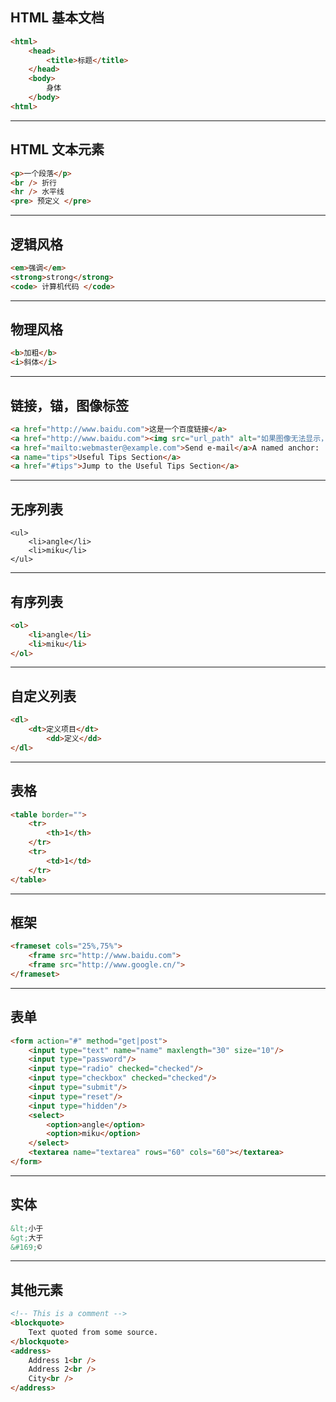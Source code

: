 ## HTML 基本文档

```HTML
<html>
    <head>
        <title>标题</title>
    </head>
    <body>
        身体
    </body>
<html>
```

---

## HTML 文本元素

```HTML
<p>一个段落</p>
<br /> 折行
<hr /> 水平线
<pre> 预定义 </pre>
```

---

## 逻辑风格

```HTML
<em>强调</em>
<strong>strong</strong>
<code> 计算机代码 </code>
```

---

## 物理风格

```HTML
<b>加粗</b>
<i>斜体</i>
```

---

## 链接，锚，图像标签

```HTML
<a href="http://www.baidu.com">这是一个百度链接</a>
<a href="http://www.baidu.com"><img src="url_path" alt="如果图像无法显示，我就来替换文本"/></a>
<a href="mailto:webmaster@example.com">Send e-mail</a>A named anchor:
<a name="tips">Useful Tips Section</a>
<a href="#tips">Jump to the Useful Tips Section</a>
```

---

## 无序列表

```
<ul>
    <li>angle</li>
    <li>miku</li>
</ul>
```

---

## 有序列表

```HTML
<ol>
    <li>angle</li>
    <li>miku</li>
</ol>
```

---

## 自定义列表

```HTML
<dl>
    <dt>定义项目</dt>
        <dd>定义</dd>
</dl>
```

---

## 表格

```HTML
<table border="">
    <tr>
        <th>1</th>
    </tr>
    <tr>
        <td>1</td>
    </tr>
</table>
```

---

## 框架

```HTML
<frameset cols="25%,75%">
    <frame src="http://www.baidu.com">
    <frame src="http://www.google.cn/">
</frameset>
```

---

## 表单

```HTML
<form action="#" method="get|post">
    <input type="text" name="name" maxlength="30" size="10"/>
    <input type="password"/>
    <input type="radio" checked="checked"/>  
    <input type="checkbox" checked="checked"/> 
    <input type="submit"/> 
    <input type="reset"/> 
    <input type="hidden"/>
    <select>
        <option>angle</option>
        <option>miku</option>
    </select>
    <textarea name="textarea" rows="60" cols="60"></textarea>
</form>
```

---

## 实体

```HTML
&lt;小于
&gt;大于
&#169;©
```

---

## 其他元素

```HTML
<!-- This is a comment -->
<blockquote>
    Text quoted from some source.
</blockquote>
<address>
    Address 1<br />
    Address 2<br />
    City<br />
</address>
```



